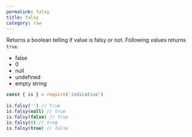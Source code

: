 ```yaml
---
permalink: falsy
title: falsy
category: raw
---
```


Returns a boolean telling if value is falsy or not. Following
values returns `true`.
 
- false
- 0
- null
- undefined
- empty string
 
```js
const { is } = require('indicative')
 
is.falsy('') // true
is.falsy(null) // true
is.falsy(false) // true
is.falsy(0) // true
is.falsy(true) // false
```